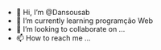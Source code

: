 - 👋 Hi, I’m @Dansousab
- 🌱 I’m currently learning programção Web
- 💞️ I’m looking to collaborate on ...
- 📫 How to reach me ...

<!---
Dansousab/Dansousab is a ✨ special ✨ repository because its `README.md` (this file) appears on your GitHub profile.
You can click the Preview link to take a look at your changes.
--->
